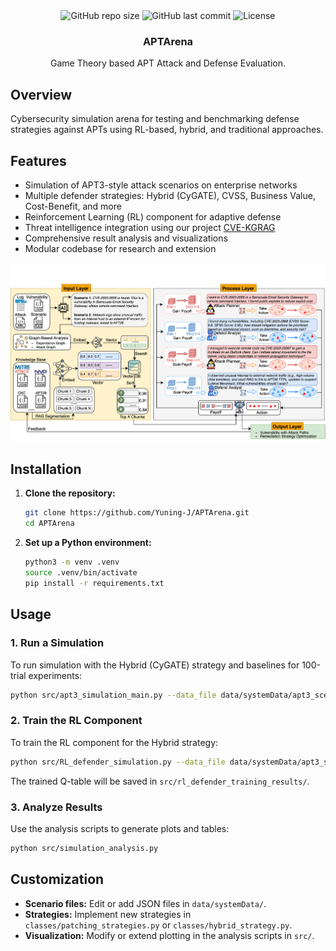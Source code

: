 
<!-- PROJECT LOGO -->
<br />
<p align="center">
  <a href="https://github.com//Yuning-J/APTArena">
  </a>
  <br />

  <!-- Badges -->
  <img src="https://img.shields.io/github/repo-size/Yuning-J/APTArena?style=for-the-badge" alt="GitHub repo size" height="25">
  <img src="https://img.shields.io/github/last-commit/Yuning-J/APTArena?style=for-the-badge" alt="GitHub last commit" height="25">
  <img src="https://img.shields.io/github/license/Yuning-J/APTArena?style=for-the-badge" alt="License" height="25">
  <br />
  
  <h3 align="center">APTArena</h3>
  <p align="center">
    Game Theory based APT Attack and Defense Evaluation.
 
  </p>
</p>


## Overview
Cybersecurity simulation arena for testing and benchmarking defense strategies against APTs using RL-based, hybrid, and traditional approaches.

## Features
- Simulation of APT3-style attack scenarios on enterprise networks
- Multiple defender strategies: Hybrid (CyGATE), CVSS, Business Value, Cost-Benefit, and more
- Reinforcement Learning (RL) component for adaptive defense
- Threat intelligence integration using our project [CVE-KGRAG](https://github.com/Yuning-J/CVE-KGRAG) 
- Comprehensive result analysis and visualizations
- Modular codebase for research and extension

<p align="center">
<img src="https://github.com/Yuning-J/APTArena/blob/main/figs/Architecture.png" alt="System" width="750px">
</p>

## Installation
1. **Clone the repository:**
   ```sh
   git clone https://github.com/Yuning-J/APTArena.git
   cd APTArena
   ```
2. **Set up a Python environment:**
   ```sh
   python3 -m venv .venv
   source .venv/bin/activate
   pip install -r requirements.txt  
   ```

## Usage
### 1. **Run a Simulation**
To run simulation with the Hybrid (CyGATE) strategy and baselines for 100-trial experiments:
```sh
python src/apt3_simulation_main.py --data_file data/systemData/apt3_scenario_enriched.json ----num-trials 100  
```


### 2. **Train the RL Component**
To train the RL component for the Hybrid strategy:
```sh
python src/RL_defender_simulation.py --data_file data/systemData/apt3_scenario_enriched.json --num_episodes 500 --num_steps 50 --defender_budget 7500
```
The trained Q-table will be saved in `src/rl_defender_training_results/`.

### 3. **Analyze Results**
Use the analysis scripts to generate plots and tables:
```sh
python src/simulation_analysis.py
```

## Customization
- **Scenario files:** Edit or add JSON files in `data/systemData/`.
- **Strategies:** Implement new strategies in `classes/patching_strategies.py` or `classes/hybrid_strategy.py`.
- **Visualization:** Modify or extend plotting in the analysis scripts in `src/`.


